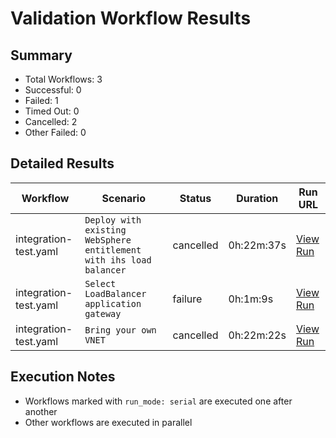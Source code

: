 # Validation Workflow Results

## Summary
- Total Workflows: 3
- Successful: 0
- Failed: 1
- Timed Out: 0
- Cancelled: 2
- Other Failed: 0

## Detailed Results

| Workflow | Scenario | Status | Duration | Run URL |
|----------|----------|---------|-----------|----------|
| integration-test.yaml | `Deploy with existing WebSphere entitlement with ihs load balancer` | cancelled | 0h:22m:37s | [View Run](https://github.com/azure-javaee/azure.websphere-traditional.cluster/actions/runs/16340472699) |
| integration-test.yaml | `Select LoadBalancer application gateway` | failure | 0h:1m:9s | [View Run](https://github.com/azure-javaee/azure.websphere-traditional.cluster/actions/runs/16340474711) |
| integration-test.yaml | `Bring your own VNET` | cancelled | 0h:22m:22s | [View Run](https://github.com/azure-javaee/azure.websphere-traditional.cluster/actions/runs/16340476762) |


## Execution Notes
- Workflows marked with `run_mode: serial` are executed one after another
- Other workflows are executed in parallel
